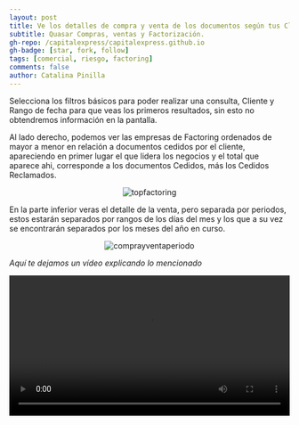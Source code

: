 ```yaml
---
layout: post
title: Ve los detalles de compra y venta de los documentos según tus Clientes, de manera organizada y eficiente.
subtitle: Quasar Compras, ventas y Factorización. 
gh-repo: /capitalexpress/capitalexpress.github.io
gh-badge: [star, fork, follow]
tags: [comercial, riesgo, factoring]
comments: false
author: Catalina Pinilla
---
```

Selecciona los filtros básicos para poder realizar una consulta, Cliente y Rango de fecha para que veas los primeros resultados, sin esto no obtendremos información en la pantalla.

Al lado derecho, podemos ver las empresas de Factoring ordenados de mayor a menor en relación a documentos cedidos por el cliente, apareciendo en primer lugar el que lidera los negocios y el total que aparece ahi, corresponde a los documentos Cedidos, más los Cedidos Reclamados.

<p align="center">
  <img src="https://cdn.capitalexpress.cl/img/topfactoring2.png" alt="topfactoring">
</p>

En la parte inferior veras el detalle de la venta, pero separada por periodos, estos estarán separados por rangos de los días del mes y los que a su vez se encontrarán separados por los meses del año en curso.

<p align="center">
  <img src="https://cdn.capitalexpress.cl/img/comprayventaperiodo3.png" alt="comprayventaperiodo">
</p>

*Aquí te dejamos un vídeo explicando lo mencionado* 

<video width="100%"  controls>
  <source src="https://cdn.capitalexpress.cl/video/MódulodeComprasyVentas.mp4" type="video/mp4">
</video>
